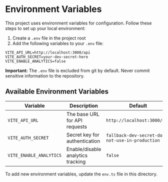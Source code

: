 
# Environment Variables

This project uses environment variables for configuration. Follow these steps to set up your local environment:

1. Create a `.env` file in the project root
2. Add the following variables to your `.env` file:

```
VITE_API_URL=http://localhost:3000/api
VITE_AUTH_SECRET=your-dev-secret-here
VITE_ENABLE_ANALYTICS=false
```

**Important:** The `.env` file is excluded from git by default. Never commit sensitive information to the repository.

## Available Environment Variables

| Variable | Description | Default |
|----------|-------------|---------|
| `VITE_API_URL` | The base URL for API requests | `http://localhost:3000/api` |
| `VITE_AUTH_SECRET` | Secret key for authentication | `fallback-dev-secret-do-not-use-in-production` |
| `VITE_ENABLE_ANALYTICS` | Enable/disable analytics tracking | `false` |

To add new environment variables, update the `env.ts` file in this directory.
